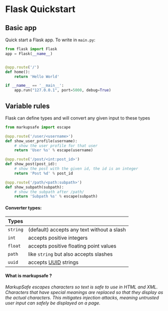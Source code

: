 # Flask Quickstart

## Basic app
Quick start a Flask app. To write in `main.py`:

```Python
from flask import Flask
app = Flask(__name__)


@app.route('/')
def home():
    return 'Hello World'

if __name__ == '__main__':
    app.run("127.0.0.1", port=5000, debug=True)
```

## Variable rules
Flask can define types and will convert any given input to these types

```Python
from markupsafe import escape

@app.route('/user/<username>')
def show_user_profile(username):
    # show the user profile for that user
    return 'User %s' % escape(username)

@app.route('/post/<int:post_id>')
def show_post(post_id):
    # show the post with the given id, the id is an integer
    return 'Post %d' % post_id

@app.route('/path/<path:subpath>')
def show_subpath(subpath):
    # show the subpath after /path/
    return 'Subpath %s' % escape(subpath)
```

#### Converter types:
| Types |   |
|---|---|
| `string` | (default) accepts any text without a slash |
| `int` | accepts positive integers |
| `float` | accepts positive floating point values |
| `path` | like `string` but also accepts slashes |
| `uuid` | accepts [UUID](https://www.uuidgenerator.net/) strings |

#### What is markupsafe ?
*MarkupSafe escapes characters so text is safe to use in HTML and XML. Characters that have special meanings are replaced so that they display as the actual characters. This mitigates injection attacks, meaning untrusted user input can safely be displayed on a page.*

